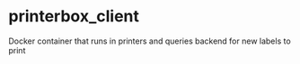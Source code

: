 # printerbox_client
Docker container that runs in printers and queries backend for new labels to print
